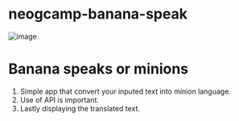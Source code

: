# neogcamp-banana-speak



![image](https://user-images.githubusercontent.com/46194436/133560770-3900974f-e353-4b43-83b9-623deb9d1965.png)

# Banana speaks or minions 

1. Simple app  that convert your inputed  text  into minion language.
2. Use of API is important.
3. Lastly displaying the translated text.
